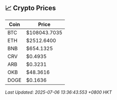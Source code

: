 ## 📈 Crypto Prices

| Coin | Price |
| ---- | ----- |
| BTC | $108043.7035 |
| ETH | $2512.6400 |
| BNB | $654.1325 |
| CRV | $0.4935 |
| ARB | $0.3231 |
| OKB | $48.3616 |
| DOGE | $0.1636 |

_Last Updated: 2025-07-06 13:36:43.553 +0800 HKT_